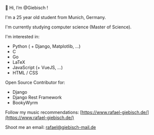👋 Hi, I’m @Giebisch !

I'm a 25 year old student from Munich, Germany. 

I'm currently studying computer science (Master of Science).

I'm interested in:
  + Python ( + Django, Matplotlib, ...)
  + C
  + Go
  + LaTeX
  + JavaScript (+ VueJS, ...)
  + HTML / CSS

Open Source Contributor for:
  + Django
  + Django Rest Framework
  + BookyWyrm

Follow my music recommendations: [https://www.rafael-giebisch.de/](https://www.rafael-giebisch.de/)
  
Shoot me an email: rafael@giebisch-mail.de
